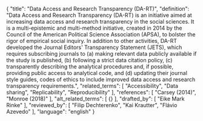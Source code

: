 {
  "title": "Data Access and Research Transparency (DA-RT)",
  "definition": "Data Access and Research Transparency (DA-RT) is an initiative aimed at increasing data access and research transparency in the social sciences. It is a multi-epistemic and multi-method initiative, created in 2014 by the Council of the American Political Science Association (APSA), to bolster the rigor of empirical social inquiry. In addition to other activities, DA-RT developed the Journal Editors' Transparency Statement (JETS), which requires subscribing journals to (a) making relevant data publicly available if the study is published, (b) following a strict data citation policy, (c) transparently describing the analytical procedures and, if possible, providing public access to analytical code, and (d) updating their journal style guides, codes of ethics to include improved data access and research transparency requirements.",
  "related_terms": [
    "Accessibility",
    "Data sharing",
    "Replicability",
    "Reproducibility"
  ],
  "references": [
    "Carsey (2014)",
    "Monroe (2018)"
  ],
  "alt_related_terms": [
    {}
  ],
  "drafted_by": [
    "Eike Mark Rinke"
  ],
  "reviewed_by": [
    "Filip Dechterenko",
    "Kai Krautter",
    "Flávio Azevedo"
  ],
  "language": "english"
}
